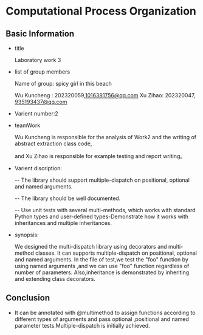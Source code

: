 # Computational Process Organization

## Basic Information

- title

  Laboratory work 3
  
  
- list of group members
  
  Name of group: spicy girl in this beach

  Wu Kuncheng : 202320059,1016381756@qq.com
  Xu Zihao: 202320047, 935193437@qq.com
  
- Varient number:2

- teamWork
  
  Wu Kuncheng is responsible for the analysis of Work2 and the writing of abstract extraction class code, 
  
  and Xu Zihao is responsible for example testing and report writing。

- Varient discription:

  
  -- The library should support multiple-dispatch on positional, optional and named arguments.
  
  -- The library should be well documented.  
  
  -- Use unit tests with several multi-methods, which works with standard Python types and user-defined types-Demonstrate how it works with inheritances and multiple inheritances.

- synopsis:

   We designed the multi-dispatch library using decorators and multi-method classes. It can supports multiple-dispatch on positional, 
   optional and named arguments. In the file of test,we test the "foo" function by using named arguments ,and we can use "foo" function regardless 
   of number of parameters. Also,inheritance is demonstrated by inheriting and extending class decorators.
   
 ## Conclusion
 
 - It can be annotated with @multimethod to assign functions according to different types of arguments and 
   pass optional ,positional and named parameter tests.Multiple-dispatch is initially achieved.
 
 

